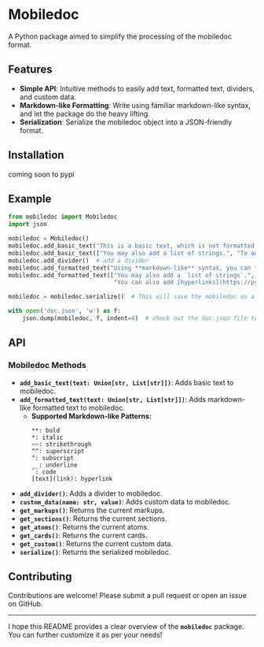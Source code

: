 # **Mobiledoc**

A Python package aimed to simplify the processing of the mobiledoc format.

## **Features**

- **Simple API**: Intuitive methods to easily add text, formatted text, dividers, and custom data.
- **Markdown-like Formatting**: Write using familiar markdown-like syntax, and let the package do the heavy lifting.
- **Serialization**: Serialize the mobiledoc object into a JSON-friendly format.

## **Installation**

coming soon to pypi

## **Example**

```python
from mobiledoc import Mobiledoc
import json

mobiledoc = Mobiledoc()
mobiledoc.add_basic_text("This is a basic text, which is not formatted.")
mobiledoc.add_basic_text(["You may also add a list of strings.", "To add multiple paragraphs."])
mobiledoc.add_divider()  # add a divider
mobiledoc.add_formatted_text("Using **markdown-like** syntax, you can *format* the text.")
mobiledoc.add_formatted_text(["You may also add a `list of strings`.", "To ^add^ ^^multiple^^ paragraphs.",
                              "You can also add [hyperlinks](https://python.org)."])

mobiledoc = mobiledoc.serialize()  # This will save the mobiledoc as a dictionary

with open('doc.json', 'w') as f:
    json.dump(mobiledoc, f, indent=4)  # check out the doc.json file to see the mobiledoc just created!

```


## **API**

### **Mobiledoc Methods**

- **`add_basic_text(text: Union[str, List[str]])`**: Adds basic text to mobiledoc.
- **`add_formatted_text(text: Union[str, List[str]])`**: Adds markdown-like formatted text to mobiledoc.
  - **Supported Markdown-like Patterns:**
    ```
    **: bold
    *: italic
    ~~: strikethrough
    ^^: superscript
    ^: subscript
    __: underline
    `: code
    [text](link): hyperlink
    ```
- **`add_divider()`**: Adds a divider to mobiledoc.
- **`custom_data(name: str, value)`**: Adds custom data to mobiledoc.
- **`get_markups()`**: Returns the current markups.
- **`get_sections()`**: Returns the current sections.
- **`get_atoms()`**: Returns the current atoms.
- **`get_cards()`**: Returns the current cards.
- **`get_custom()`**: Returns the current custom data.
- **`serialize()`**: Returns the serialized mobiledoc.

## **Contributing**

Contributions are welcome! Please submit a pull request or open an issue on GitHub.

---

I hope this README provides a clear overview of the **`mobiledoc`** package. You can further customize it as per your needs!
